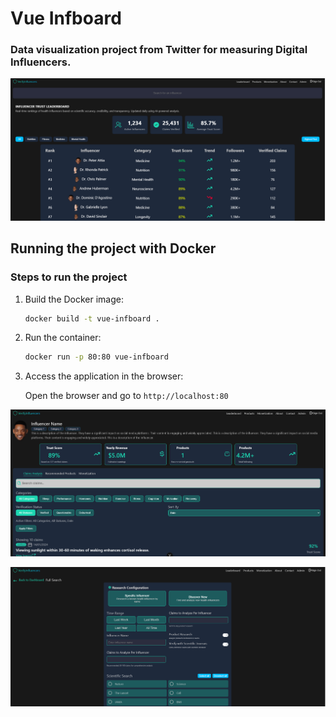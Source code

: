 # Vue Infboard
### Data visualization project from Twitter for measuring Digital Influencers.

![alt text](<Captura de tela 2025-01-07 231833.png>)

## Running the project with Docker

### Steps to run the project

1. Build the Docker image:

    ```sh
    docker build -t vue-infboard .
    ```

2. Run the container:

    ```sh
    docker run -p 80:80 vue-infboard
    ```

3. Access the application in the browser:

    Open the browser and go to `http://localhost:80`

![alt text](<Captura de tela 2025-01-07 232007.png>)

![alt text](<Captura de tela 2025-01-07 231925.png>)
